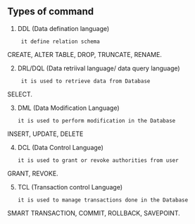 ## Types of command

1. DDL (Data defination language)

    ``` it define relation schema```

CREATE, ALTER TABLE, DROP, TRUNCATE, RENAME.

2. DRL/DQL (Data retriival language/ data query language)

    ``` it is used to retrieve data from Database```

SELECT.

3. DML (Data Modification Language)

    ``` it is used to perform modification in the Database ```

INSERT, UPDATE, DELETE

4. DCL (Data Control Language)

    ``` it is used to grant or revoke authorities from user ```

GRANT, REVOKE.

5. TCL (Transaction control Language)

    ``` it is used to manage transactions done in the Database ```

SMART TRANSACTION, COMMIT, ROLLBACK, SAVEPOINT.